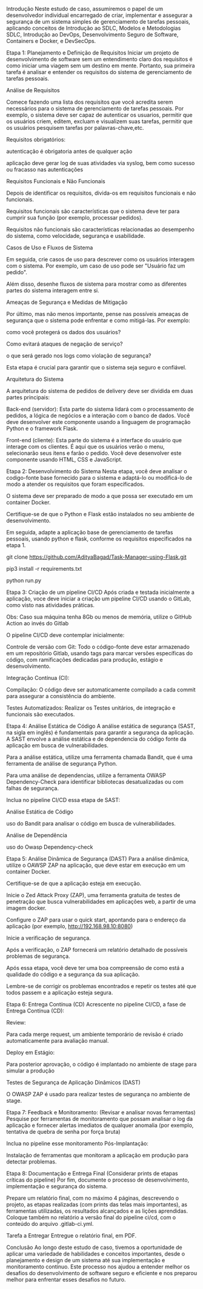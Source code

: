 Introdução
Neste estudo de caso, assumiremos o papel de um desenvolvedor individual encarregado de criar, implementar e assegurar a segurança de um sistema simples de gerenciamento de tarefas pessoais, aplicando conceitos de Introdução ao SDLC, Modelos e Metodologias SDLC, Introdução ao DevOps, Desenvolvimento Seguro de Software, Containers e Docker, e DevSecOps.

Etapa 1: Planejamento e Definição de Requisitos
Iniciar um projeto de desenvolvimento de software sem um entendimento claro dos requisitos é como iniciar uma viagem sem um destino em mente. Portanto, sua primeira tarefa é analisar e entender os requisitos do sistema de gerenciamento de tarefas pessoais.

Análise de Requisitos

Comece fazendo uma lista dos requisitos que você acredita serem necessários para o sistema de gerenciamento de tarefas pessoais. Por exemplo, o sistema deve ser capaz de autenticar os usuarios, permitir que os usuários criem, editem, excluam e visualizem suas tarefas, permitir que os usuários pesquisem tarefas por palavras-chave,etc.

Requisitos obrigatórios:

autenticação é obrigatoria antes de qualquer ação

aplicação deve gerar log de suas atividades via syslog, bem como sucesso ou fracasso nas autenticações

Requisitos Funcionais e Não Funcionais

Depois de identificar os requisitos, divida-os em requisitos funcionais e não funcionais.

Requisitos funcionais são características que o sistema deve ter para cumprir sua função (por exemplo, processar pedidos).

Requisitos não funcionais são características relacionadas ao desempenho do sistema, como velocidade, segurança e usabilidade.

Casos de Uso e Fluxos de Sistema

Em seguida, crie casos de uso para descrever como os usuários interagem com o sistema. Por exemplo, um caso de uso pode ser "Usuário faz um pedido".

Além disso, desenhe fluxos de sistema para mostrar como as diferentes partes do sistema interagem entre si.

Ameaças de Segurança e Medidas de Mitigação

Por último, mas não menos importante, pense nas possíveis ameaças de segurança que o sistema pode enfrentar e como mitigá-las. Por exemplo:

como você protegerá os dados dos usuários?

Como evitará ataques de negação de serviço?

o que será gerado nos logs como violação de segurança?

Esta etapa é crucial para garantir que o sistema seja seguro e confiável.

Arquitetura do Sistema

A arquitetura do sistema de pedidos de delivery deve ser dividida em duas partes principais:

Back-end (servidor): Esta parte do sistema lidará com o processamento de pedidos, a lógica de negócios e a interação com o banco de dados. Você deve desenvolver este componente usando a linguagem de programação Python e o framework Flask.

Front-end (cliente): Esta parte do sistema é a interface do usuário que interage com os clientes. É aqui que os usuários verão o menu, selecionarão seus itens e farão o pedido. Você deve desenvolver este componente usando HTML, CSS e JavaScript.

Etapa 2: Desenvolvimento do Sistema
Nesta etapa, você deve analisar o codigo-fonte base fornecido para o sistema e adaptá-lo ou modificá-lo de modo a atender os requisitos que foram especificados.

O sistema deve ser preparado de modo a que possa ser executado em um container Docker.

Certifique-se de que o Python e Flask estão instalados no seu ambiente de desenvolvimento.

Em seguida, adapte a aplicação base de gerenciamento de tarefas pessoais, usando python e flask, conforme os requisitos especificados na etapa 1.

git clone https://github.com/AdityaBagad/Task-Manager-using-Flask.git

pip3 install -r requirements.txt

python run.py

Etapa 3: Criação de um pipeline CI/CD
Após criada e testada inicialmente a aplicação, voce deve iniciar a criação um pipeline CI/CD usando o GitLab, como visto nas atividades práticas.

Obs: Caso sua máquina tenha 8Gb ou menos de memória, utilize o GitHub Action ao invés do Gitlab

O pipeline CI/CD deve contemplar inicialmente:

Controle de versão com Git: Todo o código-fonte deve estar armazenado em um repositório Gitlab, usando tags para marcar versões específicas do código, com ramificações dedicadas para produção, estágio e desenvolvimento.

Integração Contínua (CI):

Compilação: O código deve ser automaticamente compilado a cada commit para assegurar a consistência do ambiente.

Testes Automatizados: Realizar os Testes unitários, de integração e funcionais são executados.

Etapa 4: Análise Estática de Código
A análise estática de segurança (SAST, na sigla em inglês) é fundamentais para garantir a segurança da aplicação. A SAST envolve a análise estática e de dependencia do código fonte da aplicação em busca de vulnerabilidades.

Para a análise estática, utilize uma ferramenta chamada Bandit, que é uma ferramenta de análise de segurança Python.

Para uma análise de dependencias, utilize a ferramenta OWASP Dependency-Check para identificar bibliotecas desatualizadas ou com falhas de segurança.

Inclua no pipeline CI/CD essa etapa de SAST:

Análise Estática de Código

uso do Bandit para analisar o código em busca de vulnerabilidades.

Análise de Dependência

uso do Owasp Dependency-check

Etapa 5: Análise Dinâmica de Segurança (DAST)
Para a análise dinâmica, utilize o OAWSP ZAP na aplicação, que deve estar em execução em um container Docker.

Certifique-se de que a aplicação esteja em execução.

Inicie o Zed Attack Proxy (ZAP), uma ferramenta gratuita de testes de penetração que busca vulnerabilidades em aplicações web, a partir de uma imagem docker.

Configure o ZAP para usar o quick start, apontando para o endereço da aplicação (por exemplo, http://192.168.98.10:8080)

Inicie a verificação de segurança.

Após a verificação, o ZAP fornecerá um relatório detalhado de possíveis problemas de segurança.

Após essa etapa, você deve ter uma boa compreensão de como está a qualidade do código e a segurança da sua aplicação.

Lembre-se de corrigir os problemas encontrados e repetir os testes até que todos passem e a aplicação esteja segura.

Etapa 6: Entrega Contínua (CD)
Acrescente no pipeline CI/CD, a fase de Entrega Contínua (CD):

Review:

Para cada merge request, um ambiente temporário de revisão é criado automaticamente para avaliação manual.

Deploy em Estágio:

Para posterior aprovação, o código é implantado no ambiente de stage para simular a produção

Testes de Segurança de Aplicação Dinâmicos (DAST)

O OWASP ZAP é usado para realizar testes de segurança no ambiente de stage.

Etapa 7: Feedback e Monitoramento: (Revisar e analisar novas ferramentas)
Pesquise por ferramentas de monitoramento que possam analisar o log da aplicação e fornecer alertas imediatos de qualquer anomalia (por exemplo, tentativa de quebra de senha por força bruta)

Inclua no pipeline esse monitoramento Pós-Implantação:

Instalação de ferramentas que monitoram a aplicação em produção para detectar problemas.

Etapa 8: Documentação e Entrega Final (Considerar prints de etapas críticas do pipeline)
Por fim, documente o processo de desenvolvimento, implementação e segurança do sistema.

Prepare um relatório final, com no máximo 4 páginas, descrevendo o projeto, as etapas realizadas (com prints das telas mais importantes), as ferramentas utilizadas, os resultados alcançados e as lições aprendidas. Coloque também no relatório a versão final do pipeline ci/cd, com o conteúdo do arquivo .gitlab-ci.yml.

Tarefa a Entregar
Entregue o relatório final, em PDF.

Conclusão
Ao longo deste estudo de caso, tivemos a oportunidade de aplicar uma variedade de habilidades e conceitos importantes, desde o planejamento e design de um sistema até sua implementação e monitoramento contínuo. Este processo nos ajudou a entender melhor os desafios do desenvolvimento de software seguro e eficiente e nos preparou melhor para enfrentar esses desafios no futuro.